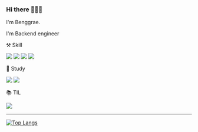 ### Hi there 👋👋👋

I'm Benggrae. 

I'm Backend engineer



⚒ Skill
<div>
  <img src="https://img.shields.io/badge/JAVA-007396?style=for-the-badge&logo=Java&logoColor=white">
  <img src="https://img.shields.io/badge/spring-6DB33F?style=for-the-badge&logo=spring&logoColor=white">
  <img src="https://img.shields.io/badge/javascript-F7DF1E?style=for-the-badge&logo=javascript&logoColor=black">
  <img src="https://img.shields.io/badge/node.js-339933?style=for-the-badge&logo=Node.js&logoColor=white">
</div> 


🚀 Study 
<div>
  <img src="https://img.shields.io/badge/Kotlin-7F52FF?style=for-the-badge&logo=Kotlin&logoColor=white"/>
  <img src="https://img.shields.io/badge/go-00ADD8?style=for-the-badge&logo=go&logoColor=white"/>
</div>
  
📚 TIL 
<div>
  <a href="https://www.notion.so/kimbeng/f7398d0ab07c4f80a6fc952386f569d8?v=b0c82d42fb184bd78ef85bb7733295b4 target="_blank"">
    <img src="https://img.shields.io/badge/TIL-000000?style=for-the-badge&logo=notion&logoColor=white"/>
  </a>
</div>

----  
[![Top Langs](https://github-readme-stats.vercel.app/api/top-langs/?username=Benggrae&hide=html,css,c&layout=compact&langs_count=7)](https://github.com/anuraghazra/github-readme-stats)

<!--
**Benggrae/Benggrae** is a ✨ _special_ ✨ repository because its `README.md` (this file) appears on your GitHub profile.

Here are some ideas to get you started:

- 🔭 I’m currently working on ...
- 🌱 I’m currently learning ...
- 👯 I’m looking to collaborate on ...
- 🤔 I’m looking for help with ...
- 💬 Ask me about ...
- 📫 How to reach me: ...
- 😄 Pronouns: ...
- ⚡ Fun fact: ...
-->
